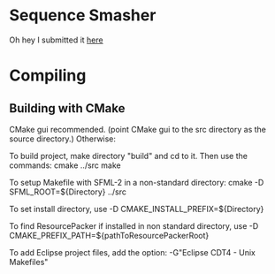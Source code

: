 
# Sequence Smasher

Oh hey I submitted it [here](http://ludumdare.com/compo/minild-59/?action=preview&uid=37473)

# Compiling

## Building with CMake

CMake gui recommended. (point CMake gui to the src directory as the source directory.)
Otherwise:

To build project, make directory "build" and cd to it. Then use the commands:
cmake ../src
make

To setup Makefile with SFML-2 in a non-standard directory:
cmake -D SFML\_ROOT=${Directory} ../src

To set install directory, use -D CMAKE\_INSTALL\_PREFIX=${Directory}

To find ResourcePacker if installed in non standard directory,
use -D CMAKE\_PREFIX\_PATH=${pathToResourcePackerRoot}

To add Eclipse project files, add the option:
-G"Eclipse CDT4 - Unix Makefiles"

